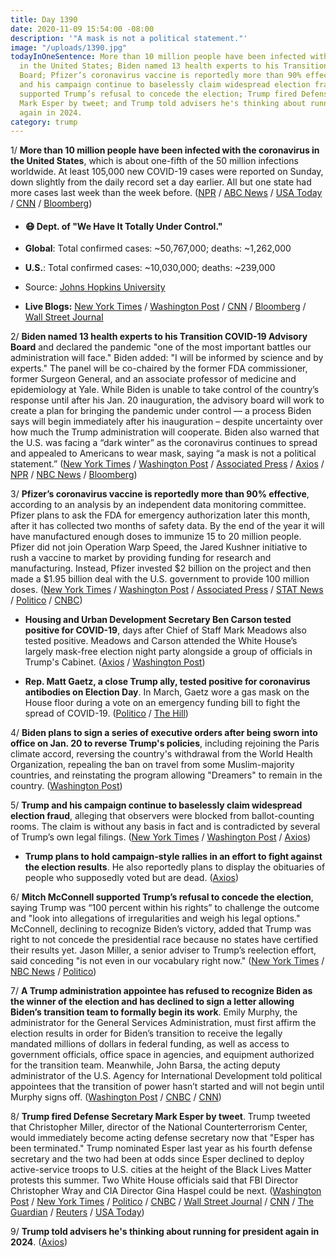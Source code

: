 ```yaml
---
title: Day 1390
date: 2020-11-09 15:54:00 -08:00
description: '"A mask is not a political statement."'
image: "/uploads/1390.jpg"
todayInOneSentence: More than 10 million people have been infected with the coronavirus
  in the United States; Biden named 13 health experts to his Transition COVID-19 Advisory
  Board; Pfizer’s coronavirus vaccine is reportedly more than 90% effective; Trump
  and his campaign continue to baselessly claim widespread election fraud; Mitch McConnell
  supported Trump’s refusal to concede the election; Trump fired Defense Secretary
  Mark Esper by tweet; and Trump told advisers he's thinking about running for president
  again in 2024.
category: trump
---
```


1/ **More than 10 million people have been infected with the coronavirus in the United States**, which is about one-fifth of the 50 million infections worldwide. At least 105,000 new COVID-19 cases were reported on Sunday, down slightly from the daily record set a day earlier. All but one state had more cases last week than the week before. ([NPR](https://www.npr.org/sections/coronavirus-live-updates/2020/11/09/933023659/u-s-confirmed-coronavirus-infections-hit-10-million) / [ABC News](https://abcnews.go.com/US/number-covid-19-infections-reaches-daily-record-us/story?id=74090045) / [USA Today](https://www.usatoday.com/story/news/health/2020/11/09/covid-news-joe-biden-task-force-alaska-new-jersey-restrictions/6215623002/) / [CNN](https://www.cnn.com/world/live-news/coronavirus-pandemic-11-09-20-intl/h_4cf908fc0569ac8d05444b0b5f4b6620) / [Bloomberg](https://www.bloomberg.com/news/articles/2020-11-08/covid-cases-near-10-million-in-u-s-with-no-slowdown-in-sight?srnd=premium&sref=MIBMEEoj))

* #### 😷 Dept. of "We Have It Totally Under Control."

* **Global**: Total confirmed cases: \~50,767,000; deaths: \~1,262,000

* **U.S.**: Total confirmed cases: \~10,030,000; deaths: \~239,000

* Source: [Johns Hopkins University](https://coronavirus.jhu.edu/map.html)

* **Live Blogs:** [New York Times](https://www.nytimes.com/live/2020/11/09/world/covid-19-coronavirus-live-updates) / [Washington Post](https://www.washingtonpost.com/nation/2020/11/09/coronavirus-covid-live-updates-us/) / [CNN](https://www.cnn.com/world/live-news/coronavirus-pandemic-11-09-20-intl/index.html) / [Bloomberg](https://www.bloomberg.com/news/articles/2020-11-08/worldwide-cases-pass-50-million-with-u-s-surging-virus-update?srnd=premium) / [Wall Street Journal](https://www.wsj.com/livecoverage/covid-2020-11-09)

2/ **Biden named 13 health experts to his Transition COVID-19 Advisory Board** and declared the pandemic "one of the most important battles our administration will face." Biden added: "I will be informed by science and by experts." The panel will be co-chaired by the former FDA commissioner, former Surgeon General, and an associate professor of medicine and epidemiology at Yale. While Biden is unable to take control of the country’s response until after his Jan. 20 inauguration, the advisory board will work to create a plan for bringing the pandemic under control — a process Biden says will begin immediately after his inauguration – despite uncertainty over how much the Trump administration will cooperate. Biden also warned that the U.S. was facing a “dark winter” as the coronavirus continues to spread and appealed to Americans to wear mask, saying “a mask is not a political statement.” ([New York Times](https://www.nytimes.com/live/2020/11/09/us/joe-biden-trump/biden-announces-a-13-member-virus-task-force-as-cases-soar) / [Washington Post](https://www.washingtonpost.com/health/2020/11/09/biden-coronavirus-task-force/) / [Associated Press](https://apnews.com/article/joe-biden-coronavirus-wear-mask-vaccine-d7e64d8b270ed3bf8daf58f01775d627) / [Axios](https://www.axios.com/biden-names-covid-crisis-team-e3c162fc-2538-4c20-8b64-7f577564c313.html) / [NPR](https://www.npr.org/sections/live-updates-2020-election-results/2020/11/09/933002962/president-elect-biden-names-13-experts-to-covid-19-transition-advisory-board) / [NBC News](https://www.nbcnews.com/politics/2020-election/biden-kicks-presidential-transition-begging-americans-wear-masks-n1247143) / [Bloomberg](https://www.bloomberg.com/news/articles/2020-11-09/biden-s-covid-task-force-to-play-key-role-in-pandemic-response?sref=MIBMEEoj))

3/ **Pfizer’s coronavirus vaccine is reportedly more than 90% effective**, according to an analysis by an independent data monitoring committee. Pfizer plans to ask the FDA for emergency authorization later this month, after it has collected two months of safety data. By the end of the year it will have manufactured enough doses to immunize 15 to 20 million people. Pfizer did not join Operation Warp Speed, the Jared Kushner initiative to rush a vaccine to market by providing funding for research and manufacturing. Instead, Pfizer invested $2 billion on the project and then made a $1.95 billion deal with the U.S. government to provide 100 million doses. ([New York Times](https://www.nytimes.com/2020/11/09/health/covid-vaccine-pfizer.html) / [Washington Post](https://www.washingtonpost.com/health/2020/11/09/pfizer-coronavirus-vaccine-effective/) / [Associated Press](https://apnews.com/article/pfizer-vaccine-effective-early-data-4f4ae2e3bad122d17742be22a2240ae8) / [STAT News](https://www.statnews.com/2020/11/09/covid-19-vaccine-from-pfizer-and-biontech-is-strongly-effective-early-data-from-large-trial-indicate/) / [Politico](https://www.politico.com/news/2020/11/09/pfizer-coronavirus-vaccine-effective-435304) / [CNBC](https://www.cnbc.com/2020/11/09/covid-vaccine-pfizer-drug-is-more-than-90percent-effective-in-preventing-infection.html))

* **Housing and Urban Development Secretary Ben Carson tested positive for COVID-19**, days after Chief of Staff Mark Meadows also tested positive. Meadows and Carson attended the White House’s largely mask-free election night party alongside a group of officials in Trump's Cabinet. ([Axios](https://www.axios.com/ben-carson-tests-positive-coronavirus-covid-517cfe91-af05-4c56-8595-e03475c76a59.html) / [Washington Post](https://www.washingtonpost.com/politics/2020/11/09/ben-carson-coronavirus/))

* **Rep. Matt Gaetz, a close Trump ally, tested positive for coronavirus antibodies on Election Day**. In March, Gaetz wore a gas mask on the House floor during a vote on an emergency funding bill to fight the spread of COVID-19. ([Politico](https://www.politico.com/states/florida/story/2020/11/07/gaetz-waltz-test-positive-for-coronavirus-1334922) / [The Hill](https://thehill.com/homenews/house/524923-gaetz-says-he-has-coronavirus-antibodies))

4/ **Biden plans to sign a series of executive orders after being sworn into office on Jan. 20 to reverse Trump's policies**, including rejoining the Paris climate accord, reversing the country's withdrawal from the World Health Organization, repealing the ban on travel from some Muslim-majority countries, and reinstating the program allowing "Dreamers" to remain in the country. ([Washington Post](https://www.washingtonpost.com/politics/biden-first-executive-orders-measures/2020/11/07/9fb9c1d0-210b-11eb-b532-05c751cd5dc2_story.html))

5/ **Trump and his campaign continue to baselessly claim widespread election fraud**, alleging that observers were blocked from ballot-counting rooms. The claim is without any basis in fact and is contradicted by several of Trump’s own legal filings. ([New York Times](https://www.nytimes.com/2020/11/07/us/politics/theres-no-evidence-to-support-claims-that-election-observers-were-blocked-from-counting-rooms.html) / [Washington Post](https://www.washingtonpost.com/elections/2020/11/09/biden-trump-election-live-updates/) / [Axios](https://www.axios.com/trump-legal-battle-republicans-senate-gop-59e38b9d-de91-4054-985d-580c13a71e75.html))

* **Trump plans to hold campaign-style rallies in an effort to fight against the election results**. He also reportedly plans to display the obituaries of people who supposedly voted but are dead. ([Axios](https://www.axios.com/trump-legal-strategy-fraud-45ab43eb-c5bd-4710-a227-0dceacebb511.html))

6/ **Mitch McConnell supported Trump’s refusal to concede the election**, saying Trump was “100 percent within his rights” to challenge the outcome and "look into allegations of irregularities and weigh his legal options." McConnell, declining to recognize Biden’s victory, added that Trump was right to not concede the presidential race because no states have certified their results yet. Jason Miller, a senior adviser to Trump’s reelection effort, said conceding "is not even in our vocabulary right now." ([New York Times](https://www.nytimes.com/live/2020/11/09/us/joe-biden-trump/declining-to-recognize-bidens-victory-mcconnell-says-trump-is-100-percent-entitled-to-challenge-it) / [NBC News](https://www.nbcnews.com/politics/2020-election/mcconnell-shrugs-trump-concession-delay-n1247174) / [Politico](https://www.politico.com/news/2020/11/09/trump-campaign-adviser-concede-election-435325))

7/ **A Trump administration appointee has refused to recognize Biden as the winner of the election and has declined to sign a letter allowing Biden’s transition team to formally begin its work**. Emily Murphy, the administrator for the General Services Administration, must first affirm the election results in order for Biden’s transition to receive the legally mandated millions of dollars in federal funding, as well as access to government officials, office space in agencies, and equipment authorized for the transition team. Meanwhile, John Barsa, the acting deputy administrator of the U.S. Agency for International Development told political appointees that the transition of power hasn’t started and will not begin until Murphy signs off. ([Washington Post](https://www.washingtonpost.com/politics/trump-gsa-letter-biden-transition/2020/11/08/07093acc-21e9-11eb-8672-c281c7a2c96e_story.html) / [CNBC](https://www.cnbc.com/2020/11/09/trump-agency-official-privately-says-no-transition-is-in-place-after-bidens-victory.html) / [CNN](https://www.cnn.com/2020/11/09/politics/ascertainment-trump-biden-transition/index.html))

8/ **Trump fired Defense Secretary Mark Esper by tweet**. Trump tweeted that Christopher Miller, director of the National Counterterrorism Center, would immediately become acting defense secretary now that "Esper has been terminated." Trump nominated Esper last year as his fourth defense secretary and the two had been at odds since Esper declined to deploy active-service troops to U.S. cities at the height of the Black Lives Matter protests this summer. Two White House officials said that FBI Director Christopher Wray and CIA Director Gina Haspel could be next. ([Washington Post](https://www.washingtonpost.com/national-security/defense-secretary-mark-esper-fired-trump/2020/11/09/9b7cbcbc-a5b9-11ea-8681-7d471bf20207_story.html) / [New York Times](https://www.nytimes.com/2020/11/09/us/politics/esper-defense-secretary.html) / [Politico](https://www.politico.com/news/2020/11/09/trump-fires-defense-secretary-mark-esper-435381) / [CNBC](https://www.cnbc.com/2020/11/09/trump-says-defense-secretary-mark-esper-has-been-fired.html) / [Wall Street Journal](https://www.wsj.com/articles/trump-says-he-has-terminated-mark-esper-as-defense-secretary-11604945341) / [CNN](https://www.cnn.com/2020/11/09/politics/trump-fires-esper) / [The Guardian](https://www.theguardian.com/us-news/2020/nov/09/mark-esper-fired-defence-pentagon-donald-trump) / [Reuters](https://www.reuters.com/article/us-usa-trump-defense-idUSKBN27P2IK) / [USA Today](https://www.usatoday.com/story/news/politics/2020/11/09/president-donald-trump-fires-defense-secretary-mark-esper/5539760002/))

9/ **Trump told advisers he's thinking about running for president again in 2024**. ([Axios](https://www.axios.com/trump-2024-presidential-run-4add0d86-02be-41f9-b2fd-5aaca96ce6ce.html))